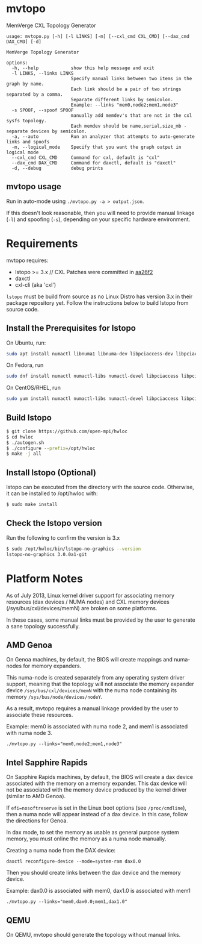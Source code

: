 # mvtopo

MemVerge CXL Topology Generator

```
usage: mvtopo.py [-h] [-l LINKS] [-m] [--cxl_cmd CXL_CMD] [--dax_cmd DAX_CMD] [-d]

MemVerge Topology Generator

options:
  -h, --help            show this help message and exit
  -l LINKS, --links LINKS
                        Specify manual links between two items in the graph by name.
                        Each link should be a pair of two strings separated by a comma.
                        Separate different links by semicolon.
                        Example: --links "mem0,node2;mem1,node3"
  -s SPOOF, --spoof SPOOF
                        manually add memdev's that are not in the cxl sysfs topology.
                        Each memdev should be name,serial,size_mb - separate devices by semicolon.
  -a, --auto            Run an analyzer that attempts to auto-generate links and spoofs
  -m, --logical_mode    Specify that you want the graph output in logical mode
  --cxl_cmd CXL_CMD     Command for cxl, default is "cxl"
  --dax_cmd DAX_CMD     Command for daxctl, default is "daxctl"
  -d, --debug           debug prints
```

## mvtopo usage

Run in auto-mode using `./mvtopo.py -a > output.json`. 

If this doesn't look reasonable, then you will need to provide manual linkage (`-l`) and spoofing (`-s`), depending on your specific hardware environment.

# Requirements

mvtopo requires:
- lstopo >= 3.x // CXL Patches were committed in [aa26f2](https://github.com/open-mpi/hwloc/commit/aa26f297b5240425a970d21ecbb3a2a70fca0b95)
- daxctl
- cxl-cli (aka 'cxl')

`lstopo` must be build from source as no Linux Distro has version 3.x in their package repository yet. Follow the instructions below to build lstopo from source code.

## Install the Prerequisites for lstopo

On Ubuntu, run:
```bash
sudo apt install numactl libnuma1 libnuma-dev libpciaccess-dev libpciaccess0 libxml2 libxml2-dev cpuid libcpuid-dev libpci-dev libpci3
```

On Fedora, run
```bash
sudo dnf install numactl numactl-libs numactl-devel libpciaccess libpciaccess-devel libxml2 libxml2-devel cpuid libcpuid-devel
```

On CentOS/RHEL, run
```bash
sudo yum install numactl numactl-libs numactl-devel libpciaccess libpciaccess-devel libxml2 libxml2-devel cpuid libcpuid-devel
```

## Build lstopo
```bash
$ git clone https://github.com/open-mpi/hwloc
$ cd hwloc
$ ./autogen.sh
$ ./configure --prefix=/opt/hwloc
$ make -j all
```

## Install lstopo (Optional)
lstopo can be executed from the directory with the source code. Otherwise, it can be installed to /opt/hwloc with:
```bash
$ sudo make install
```

## Check the lstopo version
Run the following to confirm the version is 3.x
```bash
$ sudo /opt/hwloc/bin/lstopo-no-graphics --version
lstopo-no-graphics 3.0.0a1-git
```

# Platform Notes

As of July 2013, Linux kernel driver support for associating memory resources (dax devices / NUMA nodes)
and CXL memory devices (/sys/bus/cxl/devices/memN) are broken on some platforms.

In these cases, some manual links must be provided by the user to generate a sane topology successfully.

## AMD Genoa

On Genoa machines, by default, the BIOS will create mappings and numa-nodes for memory expanders.

This numa-node is created separately from any operating system driver support, meaning that the
topology will not associate the memory expander device `/sys/bus/cxl/devices/memN` with the
numa node containing its memory `/sys/bus/node/devices/nodeY`.

As a result, mvtopo requires a manual linkage provided by the user to associate these resources.

Example: mem0 is associated with numa node 2, and mem1 is associated with numa node 3.
```
./mvtopo.py --links="mem0,node2;mem1,node3"
```

## Intel Sapphire Rapids

On Sapphire Rapids machines, by default, the BIOS will create a dax device associated with the
memory on a memory expander.  This dax device will not be associated with the memory device
produced by the kernel driver (similar to AMD Genoa).

If `efi=nosoftreserve` is set in the Linux boot options (see `/proc/cmdline`), then a numa
node will appear instead of a dax device.  In this case, follow the directions for Genoa.


In dax mode, to set the memory as usable as general purpose system memory, you must online
the memory as a numa node manually.

Creating a numa node from the DAX device:
```
daxctl reconfigure-device --mode=system-ram dax0.0 
```

Then you should create links between the dax device and the memory device.

Example: dax0.0 is associated with mem0, dax1.0 is associated with mem1
```
./mvtopo.py --links="mem0,dax0.0;mem1,dax1.0"
```

## QEMU

On QEMU, mvtopo should generate the topology without manual links.
